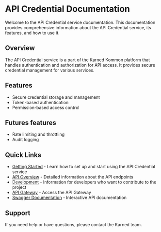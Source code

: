 # API Credential Documentation

Welcome to the API Credential service documentation. This documentation provides comprehensive information about the API Credential service, its features, and how to use it.

## Overview

The API Credential service is a part of the Karned Kommon platform that handles authentication and authorization for API access. It provides secure credential management for various services.

## Features

- Secure credential storage and management
- Token-based authentication
- Permission-based access control

## Futures features
- Rate limiting and throttling
- Audit logging

## Quick Links

- [Getting Started](getting-started.md) - Learn how to set up and start using the API Credential service
- [API Overview](api/overview.md) - Detailed information about the API endpoints
- [Development](development/setup.md) - Information for developers who want to contribute to the project
- [API Gateway](https://api.karned.bzh) - Access the API Gateway
- [Swagger Documentation](https://api.karned.bzh/credential/docs) - Interactive API documentation

## Support

If you need help or have questions, please contact the Karned team.
